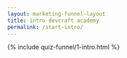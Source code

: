 ```yaml
---
layout: marketing-funnel-layout
title: intro devcraft academy
permalink: /start-intro/
---
```


{% include quiz-funnel/1-intro.html %}
